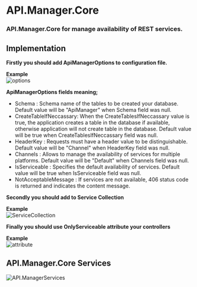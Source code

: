 # API.Manager.Core
### API.Manager.Core for manage availability of REST services.


## Implementation

**Firstly you should add ApiManagerOptions to configuration file.**

**Example**<br>
![options](https://user-images.githubusercontent.com/55300546/137203490-1257c39a-7cd3-4b61-a632-0dc478b0d73f.PNG)

**ApiManagerOptions fields meaning;**

- Schema : Schema name of the tables to be created your database. Default value will be "ApiManager" when Schema field was null.
- CreateTableIfNeccassary: When the CreateTablesIfNeccassary value is true, the application creates a table in the database if available, otherwise application will not create table in the database. Default value will be true when CreateTablesIfNeccassary field was null.
- HeaderKey : Requests must have a header value to be distinguishable. Default value will be "Channel" when HeaderKey field was null.
- Channels : Allows to manage the availability of services for multiple platforms. Default value will be "Default" when Channels field was null.
- IsServiceable : Specifies the default availability of services. Default value will be true when IsServiceable field was null.
- NotAcceptableMessage : If services are not available, 406 status code is returned and indicates the content message.


**Secondly you should add to Service Collection**

**Example**<br>
![ServiceCollection](https://user-images.githubusercontent.com/55300546/136687172-386f7e31-6443-4ad5-8609-a9164832cea9.PNG)


**Finally you should use OnlyServiceable attribute your controllers**

**Example**<br>
![attribute](https://user-images.githubusercontent.com/55300546/136688278-acbe01e5-ea5a-41d3-b4df-9e8b38476945.PNG)

## API.Manager.Core Services ##

![API.ManagerServices](https://user-images.githubusercontent.com/55300546/136690340-1571593f-ab31-49f2-afe9-9f2f996b4355.PNG)


